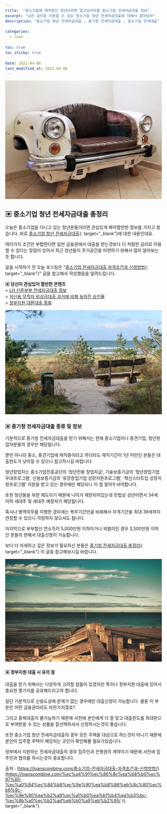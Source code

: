 ```yaml
---
title:  "중소기업에 재직중인 청년이라면 알고있어야할 중소기업 전세자금대출 정보"
excerpt: "낮은 금리로 이용할 수 있는 중소기업 청년 전세자금대출에 대해서 알아보자"
description: "중소기업 청년 전세자금대출 , 중기청 전세자금대출 , 중소기업 전세대출"

categories:
  - loan

toc: true
toc_sticky: true
 
date: 2021-04-08
last_modified_at: 2021-04-08
---
```

<p style="text-align: center;"><img src="/assets/images/posting_img/21-04-08/1.jpg" title="중소기업 청년 전세자금대출 총정리" alt="중소기업 청년 전세자금대출 총정리 이미지"></p>

## ▣ 중소기업 청년 전세자금대출 총정리  
오늘은 중소기업을 다니고 있는 청년분들이라면 관심있게 봐야할만한 정보를 가지고 왔습니다. 바로 [중소기업 청년 전세자금대출](https://loanscombine.com/%ec%a4%91%ec%86%8c%ea%b8%b0%ec%97%85-%ec%a0%84%ec%84%b8%ec%9e%90%ea%b8%88%eb%8c%80%ec%b6%9c-%ec%9e%90%ea%b2%a9%ec%a1%b0%ea%b1%b4%ea%b3%bc-%ec%8b%a0%ec%b2%ad%eb%b0%a9%eb%b2%95/
){: target="_blank"}에 대한 내용인데요.

여러가지 조건만 부합한다면 일반 금융권에서 대출을 받는것보다 더 저렴한 금리로 이용할 수 있다는 장점이 있어서 최근 청년들이 주거공간을 마련하기 위해서 많이 알아보는듯 합니다.

글을 시작하기 전 오늘 포스팅은 "[중소기업 전세자금대출 자격조건과 신청방법](https://loanscombine.com/%ec%a4%91%ec%86%8c%ea%b8%b0%ec%97%85-%ec%a0%84%ec%84%b8%ec%9e%90%ea%b8%88%eb%8c%80%ec%b6%9c-%ec%9e%90%ea%b2%a9%ec%a1%b0%ea%b1%b4%ea%b3%bc-%ec%8b%a0%ec%b2%ad%eb%b0%a9%eb%b2%95/
){: target="_blank"}" 글을 참고해서 작성했음을 알려드립니다.

**▣ 당신이 관심있어 할만한 콘텐츠**  
\> [LH 신혼부부 전세자금대출 정보](https://loan-information.github.io/loan/6/)  
\> [저신용 무직자 비상금대출 과거에 비해 높아진 승인율](https://loan-information.github.io/loan/7/)  
\> [정부지원 대환대출 종류](https://loan-information.github.io/loan/5/)

<p style="text-align: center;"><img src="/assets/images/posting_img/21-04-08/2.jpg" title="중기청 전세자금대출" alt="중기청 전세자금대출 이미지"></p>

### ▣ 중기청 전세자금대출 종류 및 정보  
기본적으로 중기청 전세자금대출을 받기 위해서는 현재 중소기업이나 중견기업, 청년창업자분들의 경우만 해당됩니다.

뿐만 아니라 중소, 중견기업에 재직중이라고 하더라도 재직기간이 1년 미만인 분들은 대출한도가 낮아질 수 있으니 참고하시길 바랍니다.

청년창업자는 중소기업진흥공단의 ‘청년전용 창업자금’, 기술보증기금의 ‘청년창업기업 우대프로그램’, 신용보증기금의 ‘유망창업기업 성장지원프로그램’, ‘혁신스타트압 성장지원프로그램’ 지원을 받고 있는 경우에만 해당되니 이 점 알아두셔야합니다.

또한 청년들을 위한 제도이기 때문에 나이가 제한되어있는데 민법상 성년이면서 34세 이하 세대주 및 세대주 예정자가 해당됩니다.

혹시나 병역의무를 이행한 경우에는 복무기간만큼 비례해서 자격기간을 최대 39세까지 연장할 수 있으니 걱정하지 않으셔도 됩니다.

마지막으로 부부합산 연소득이 5,000만원 이하이거나 외벌이인 경우 3,500만원 이하인 분들의 한해서 대출신청이 가능합니다.

보다 더 자세하고 깊은 정보가 필요하신 분들은 [중기청 전세자금대출 총정리](https://loanscombine.com/%ec%a4%91%ec%86%8c%ea%b8%b0%ec%97%85-%ec%a0%84%ec%84%b8%ec%9e%90%ea%b8%88%eb%8c%80%ec%b6%9c-%ec%9e%90%ea%b2%a9%ec%a1%b0%ea%b1%b4%ea%b3%bc-%ec%8b%a0%ec%b2%ad%eb%b0%a9%eb%b2%95/
){: target="_blank"} 이 글을 참고해보시길 바랍니다.

<p style="text-align: center;"><img src="/assets/images/posting_img/21-04-08/3.jpg" title="중소기업 전세자금대출 자격" alt="중소기업 전세자금대출 자격 이미지"></p>

#### ▣ 정부지원 대출 시 유의 점  
대출을 받기 위해서는 다양하게 고려할 점들이 있겠지만 특히나 정부지원 대출에 있어서 중요한 몇가지를 공유해드리고자 합니다.

일단 기본적으로 신용도상에 문제가 없는 경우에만 대출신청이 가능합니다. 물론 이 부분은 어떤 금융권이라도 마찬가지겠죠?

그리고 중복대출이 불가능하기 때문에 사전에 본인에게 더 잘 맞고 대출한도를 최대한으로 부여받을 수 있는 상품을 잘선택하셔서 신청하시는것이 좋습니다.

또한 중소기업 청년 전세자금대출의 경우 모든 주택을 대상으로 하는것이 아니기 때문에 본인이 입주할 주택이 해당되는 곳인이 확인해볼 필요가있습니다.

정부에서 지원하는 전세자금대출의 경우 집주인과 은행권의 계약이기 때문에 사전에 집주인과 협의를 하시는것이 중요합니다.

출처 : [https://loanscombine.com/중소기업-전세자금대출-자격조건과-신청방법/](https://loanscombine.com/%ec%a4%91%ec%86%8c%ea%b8%b0%ec%97%85-%ec%a0%84%ec%84%b8%ec%9e%90%ea%b8%88%eb%8c%80%ec%b6%9c-%ec%9e%90%ea%b2%a9%ec%a1%b0%ea%b1%b4%ea%b3%bc-%ec%8b%a0%ec%b2%ad%eb%b0%a9%eb%b2%95/
){: target="_blank"}